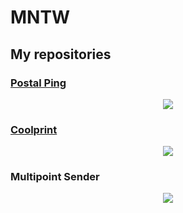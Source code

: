# MNTW

## My repositories

### [Postal Ping](https://mntw.github.io/postal-ping/)

<p align="center">
    <img src="https://mntw.github.io/postal-ping/demo.svg">
</p>

### [Coolprint](http://mntw.github.io/coolprint/)

<p align="center">
    <img src="https://mntw.github.io/coolprint/demo.svg">
</p>

### Multipoint Sender



<p align="center">
    <img src="https://mntw.github.io/multipoint-sender/demo-chain.svg">
</p>
